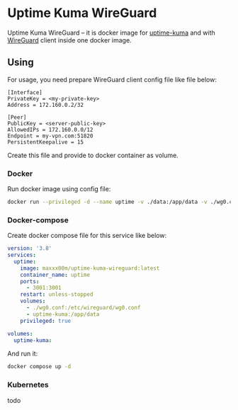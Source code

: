 # Uptime Kuma WireGuard

Uptime Kuma WireGuard – it is docker image for [uptime-kuma](https://github.com/louislam/uptime-kuma) and
with [WireGuard]() client inside one docker image.

## Using

For usage, you need prepare WireGuard client config file like file below:

```
[Interface]
PrivateKey = <my-private-key>
Address = 172.160.0.2/32

[Peer]
PublicKey = <server-public-key>
AllowedIPs = 172.160.0.0/12
Endpoint = my-vpn.com:51820
PersistentKeepalive = 15
```

Create this file and provide to docker container as volume.

### Docker

Run docker image using config file:

```bash
docker run --privileged -d --name uptime -v ./data:/app/data -v ./wg0.conf:/etc/wireguard/wg0.conf  maxxx00m/uptime-kuma-wireguard
```

### Docker-compose

Create docker compose file for this service like below:

```yaml
version: '3.8'
services:
  uptime:
    image: maxxx00m/uptime-kuma-wireguard:latest
    container_name: uptime
    ports:
      - 3001:3001
    restart: unless-stopped
    volumes:
      - ./wg0.conf:/etc/wireguard/wg0.conf
      - uptime-kuma:/app/data
    privileged: true

volumes:
  uptime-kuma:
```

And run it:

```bash
docker compose up -d
```

### Kubernetes

todo
